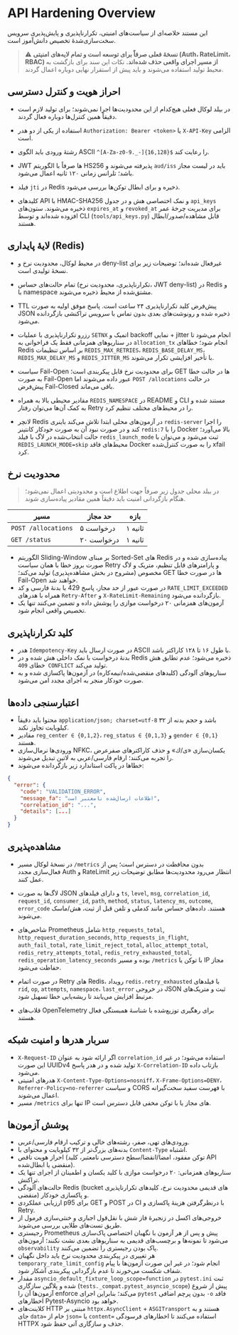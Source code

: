 # API Hardening Overview

این مستند خلاصه‌ای از سیاست‌های امنیتی، تکرارناپذیری و پایش‌پذیری سرویس سخت‌سازی‌شدهٔ تخصیص دانش‌آموز است.

> ⚠️ **نسخهٔ فعلی صرفاً برای توسعه است و تمام لایه‌های امنیتی (Auth، RateLimit، RBAC) از مسیر اجرای واقعی حذف شده‌اند.** نکات این سند برای بازگشت به محیط تولید استفاده می‌شوند و باید پیش از استقرار نهایی دوباره اعمال گردند.

## احراز هویت و کنترل دسترسی

- در بیلد لوکال فعلی هیچ‌کدام از این محدودیت‌ها اجرا نمی‌شوند؛ برای تولید لازم است دقیقاً همین کنترل‌ها دوباره فعال گردند.

- استفاده از یکی از دو هدر `Authorization: Bearer <token>` یا `X-API-Key` الزامی است.
- رشتهٔ ورودی باید الگوی ASCII `^[A-Za-z0-9._-]{16,128}$` را رعایت کند.
- JWT ها صرفاً با الگوریتم HS256 پذیرفته می‌شوند و `aud/iss` باید در لیست مجاز باشد؛ تلرانس زمانی ۱۲۰ ثانیه اعمال می‌شود.
- فیلد `jti` در Redis ذخیره و برای ابطال توکن‌ها بررسی می‌شود.
- کلیدهای API با HMAC-SHA256 و نمک اختصاصی هش و در جدول `api_keys` ذخیره می‌شوند. ستون‌های `expires_at` و `revoked_at` برای مدیریت چرخهٔ عمر افزوده شده‌اند و توسط CLI (`tools/api_keys.py`) قابل مشاهده/صدور/ابطال هستند.

## لایهٔ پایداری (Redis)

- در محیط لوکال، محدودیت نرخ و deny-list غیرفعال شده‌اند؛ توضیحات زیر برای نسخهٔ تولیدی است.

- تمام حالت‌های حساس (تکرارناپذیری، محدودیت نرخ، JWT deny-list) در Redis و با namespace‌ مشتق‌شده از محیط ذخیره می‌شوند.
- TTL پیش‌فرض کلید تکرارناپذیری ۲۴ ساعت است. پاسخ موفق اولیه به صورت JSON ذخیره شده و رونوشت‌های بعدی بدون تماس با سرویس تراکنشی بازگردانده می‌شود.
- رزرو تکرارناپذیری با عملیات `SETNX` اتمیک و backoff نمایی + jitter انجام می‌شود تا در سناریوهای همزمانی فقط یک فراخوانی به `allocation_tx` انجام شود؛ خطاهای Redis بر اساس تنظیمات `REDIS_MAX_RETRIES`، `REDIS_BASE_DELAY_MS`، `REDIS_MAX_DELAY_MS` و `REDIS_JITTER_MS` با تأخیر افزایشی تکرار می‌شوند.
- سیاست Fail-Open برای محدودیت نرخ قابل پیکربندی است؛ GET ها در حالت خطا به صورت Fail-Open عبور داده می‌شوند اما `POST /allocations` در حالت پیش‌فرض Fail-Closed باقی می‌ماند.
- مقادیر محیطی بالا به همراه `REDIS_NAMESPACE` در README و CLI مستند شده و به کمک آن‌ها می‌توان رفتار Retry را در محیط‌های مختلف تنظیم کرد.
- لانچر Redis در آزمون‌های محلی ابتدا تلاش می‌کند باینری `redis-server` را اجرا کند و در صورت نبود آن به صورت خودکار کانتینر `redis:7` را با Docker بالا می‌آورد؛ حالت انتخاب‌شده در لاگ با فیلد `redis_launch_mode` ثبت می‌شود و می‌توان با `REDIS_LAUNCH_MODE=skip` محیط‌های فاقد Docker را به صورت کنترل‌شده xfail کرد.

## محدودیت نرخ

> در بیلد محلی جدول زیر صرفاً جهت اطلاع است و محدودیتی اعمال نمی‌شود؛ هنگام بازگردانی امنیت باید دقیقاً همین مقادیر پیاده‌سازی شوند.

| مسیر | حد مجاز | بازه |
|------|---------|-------|
| `POST /allocations` | ۵ درخواست | ۱ ثانیه |
| `GET /status` | ۲۰ درخواست | ۱ ثانیه |

- الگوریتم Sliding-Window بر مبنای Sorted-Set های Redis پیاده‌سازی شده و در صورت بروز خطا با همان سیاست Retry و پارامترهای قابل تنظیم، متریک و لاگ مخصوص (مشروح در بخش مشاهده‌پذیری) تولید می‌کند؛ GET ها در صورت خطا Fail-Open خواهند شد.
- در صورت عبور از حد مجاز، پاسخ 429 با بدنهٔ فارسی و کد `RATE_LIMIT_EXCEEDED` همراه با هدرهای `Retry-After` و `X-RateLimit-Remaining` بازگردانده می‌شود.
- آزمون‌های همزمانی ۲۰ درخواست موازی را پوشش داده و تضمین می‌کنند تنها یک تخصیص واقعی انجام شود.

## کلید تکرارناپذیری

- هدر `Idempotency-Key` در صورت ارسال باید ASCII با طول ۱۶ تا ۱۲۸ کاراکتر باشد.
- بدنهٔ درخواست با نمک داخلی هش شده و در Redis ذخیره می‌شود؛ عدم تطابق هش خطای `409 CONFLICT` تولید می‌کند.
- سناریوهای آلودگی (کلیدهای منقضی‌شده/نیمه‌کاره) در آزمون‌ها پاکسازی شده و به صورت خودکار منجر به اجرای مجدد امن می‌شود.

## اعتبارسنجی داده‌ها

- محتوا باید دقیقاً `application/json; charset=utf-8` باشد و حجم بدنه از ۳۲ کیلوبایت تجاوز نکند.
- مقادیر `reg_center ∈ {0,1,2}`، `reg_status ∈ {0,1,3}` و `gender ∈ {0,1}` هستند.
- ورودی‌ها نرمال‌سازی NFKC، یکسان‌سازی «ی/ك» و حذف کاراکترهای صفرعرض را تجربه می‌کنند؛ ارقام فارسی/عربی به لاتین تبدیل می‌شوند.
- خطاها در پاکت استاندارد زیر بازگردانده می‌شوند:

```json
{
  "error": {
    "code": "VALIDATION_ERROR",
    "message_fa": "اطلاعات ارسال‌شده نامعتبر است",
    "correlation_id": "...",
    "details": [...]
  }
}
```

## مشاهده‌پذیری

- در نسخهٔ لوکال مسیر `/metrics` بدون محافظت در دسترس است؛ پس از فعال‌سازی مجدد Auth و RateLimit انتظار می‌رود محدودیت‌ها مطابق توضیحات زیر عمل کنند.

- لاگ‌ها به صورت JSON و دارای فیلدهای `ts`, `level`, `msg`, `correlation_id`, `request_id`, `consumer_id`, `path`, `method`, `status`, `latency_ms`, `outcome`, `error_code` هستند. داده‌های حساس مانند کدملی و تلفن قبل از ثبت، هش/ماسک می‌شوند.
- شاخص‌های Prometheus شامل `http_requests_total`, `http_request_duration_seconds`, `http_requests_in_flight`, `auth_fail_total`, `rate_limit_reject_total`, `alloc_attempt_total`, `redis_retry_attempts_total`, `redis_retry_exhausted_total`, `redis_operation_latency_seconds` بوده و مسیر `/metrics` با توکن یا IP مجاز حفاظت می‌شود.
- در صورت اتمام Retry های Redis، رویداد `redis.retry_exhausted` با فیلدهای `rid`, `op`, `attempts`, `namespace`، `last_error` در خروجی JSON ثبت و متریک‌های مرتبط افزایش می‌یابند تا ریشه‌یابی خطا تسهیل شود.
- قلاب‌های OpenTelemetry برای رهگیری توزیع‌شده با شناسهٔ همبستگی فعال هستند.

## سربار هدرها و امنیت شبکه

- `X-Request-ID` اگر ارائه شود به عنوان `correlation_id` استفاده می‌شود؛ در غیر این صورت UUIDv4 تولید شده و در هدر پاسخ `X-Correlation-ID` بازتاب داده می‌شود.
- هدرهای امنیتی `X-Content-Type-Options=nosniff`، `X-Frame-Options=DENY`، `Referrer-Policy=no-referrer` و سیاست CORS با فهرست سفید سخت‌گیرانه اعمال می‌شوند.
- مسیر `/metrics` تنها برای IP های مجاز یا با توکن مخفی قابل دسترس است.

## پوشش آزمون‌ها

- ورودی‌های تهی، صفر، رشته‌های خالی و ترکیب ارقام فارسی/عربی.
- بدنه‌های بزرگ‌تر از ۳۲ کیلوبایت و محتوای با `Content-Type` اشتباه.
- احراز هویت ناقص (توکن مفقود، امضا/انقضا/سطح دسترسی نامعتبر، کلید API منقضی یا ابطال‌شده).
- سناریوهای همزمانی: ۲۰ درخواست موازی با کلید یکسان و اطمینان از اجرای تنها یک تراکنش.
- حالت‌های آلودگی Redis (bucket های قدیمی محدودیت نرخ، کلیدهای تکرارناپذیری منقضی) و پاکسازی خودکار.
- ارزیابی عملکردی p95 برای GET و POST در CI با درنظرگرفتن هزینهٔ پاکسازی و Retry.
- خروجی‌های اکسل در زنجیرهٔ فاز شش با نقل‌قول اجباری و خنثی‌سازی فرمول از طریق تست‌های طلایی بررسی می‌شوند.
- رجیستری Prometheus پیش و پس از هر آزمون با نگهبان اختصاصی پاک‌سازی می‌شود تا نمونه‌ها و برچسب‌های قدیمی به سناریوهای بعدی نشت نکنند؛ آزمون‌های `observability` پاک بودن رجیستری را تضمین می‌کنند.
- هر تغییری در پیکربندی محدودیت نرخ باید داخل نگهبان `temporary_rate_limit_config` انجام شود؛ در غیر این صورت آزمون‌ها با پیام شفاف شکست می‌خورند تا عدم بازگردانی پیکربندی آشکار شود.
- مقدار `asyncio_default_fixture_loop_scope=function` در `pytest.ini` ثبت شده و پلاگین سازگاری (`tests._compat.pytest_asyncio_scope`) پیش از شروع آزمون‌ها آن را enforce می‌کند؛ بنابراین اجرای `pytest` بدون پرچم اضافی `-o` فاقد اخطارهای Pytest-Asyncio خواهد بود.
- کلاینت‌های HTTP مبتنی بر `httpx.AsyncClient` + `ASGITransport` هستند و به جای `data=` خام از `json=` یا `content=` استفاده می‌کنند تا اخطارهای فرسودگی HTTPX حذف و سازگاری آتی حفظ شود.
